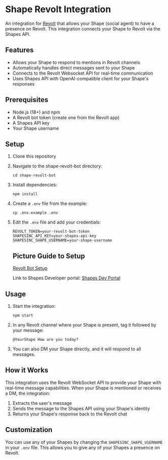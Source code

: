 # Shape Revolt Integration

An integration for [Revolt](https://revolt.chat) that allows your Shape (social agent) to have a presence on Revolt. This integration connects your Shape to Revolt via the Shapes API.

## Features

- Allows your Shape to respond to mentions in Revolt channels
- Automatically handles direct messages sent to your Shape
- Connects to the Revolt Websocket API for real-time communication
- Uses Shapes API with OpenAI-compatible client for your Shape's responses

## Prerequisites

- Node.js (18+) and npm
- A Revolt bot token (create one from the Revolt app)
- A Shapes API key
- Your Shape username

## Setup

1. Clone this repository
2. Navigate to the shape-revolt-bot directory:
   ```
   cd shape-revolt-bot
   ```
3. Install dependencies:
   ```
   npm install
   ```
4. Create a `.env` file from the example:
   ```
   cp .env.example .env
   ```
5. Edit the `.env` file and add your credentials:
   ```
   REVOLT_TOKEN=your-revolt-bot-token
   SHAPESINC_API_KEY=your-shapes-api-key
   SHAPESINC_SHAPE_USERNAME=your-shape-username
   ```

   ## Picture Guide to Setup
   
   [Revolt Bot Setup](https://postimg.cc/XZLQzvzy)
   
   Link to Shapes Developer portal: [Shapes Dev Portal](https://shapes.inc/developer)

## Usage

1. Start the integration:
   ```
   npm start
   ```

2. In any Revolt channel where your Shape is present, tag it followed by your message:
   ```
   @YourShape How are you today?
   ```

3. You can also DM your Shape directly, and it will respond to all messages.

## How it Works

This integration uses the Revolt WebSocket API to provide your Shape with real-time message capabilities. When your Shape is mentioned or receives a DM, the integration:

1. Extracts the user's message
2. Sends the message to the Shapes API using your Shape's identity
3. Returns your Shape's response back to the Revolt chat

## Customization

You can use any of your Shapes by changing the `SHAPESINC_SHAPE_USERNAME` in your `.env` file. This allows you to give any of your Shapes a presence on Revolt. 
